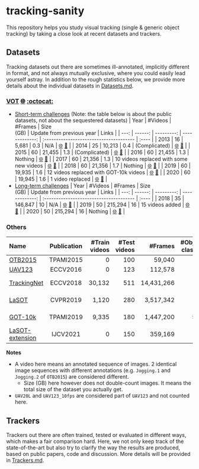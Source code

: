 # tracking-sanity
This repository helps you study visual tracking (single & generic object tracking) by taking a close look at recent datasets and trackers.

## Datasets
Tracking datasets out there are sometimes ill-annotated, implicitly different in format, and not always mutually exclusive, where you could easily lead yourself astray. In addition to the rough statistics below, we provide more details about the individual datasets in [Datasets.md](Datasets.md).
### [VOT](Datasets.md/#vot-globe_with_meridians-octocat) [:globe_with_meridians:](https://www.votchallenge.net/) [:octocat:](https://github.com/votchallenge/vot-toolkit-python)
* [Short-term challenges](Datasets.md/#vot-short-term-challenges) (Note: the table below is about the public datasets, not about the sequestered datasets)
    | Year | #Videos |    #Frames | Size <br> (GB) | Update from previous year               | Links |
    | ---: | ------: | ---------: | -------------: | :-------------------------------------- | :---- |
    | 2013 |      16 |      5,681 |            0.3 | N/A                                     | [:globe_with_meridians:](https://www.votchallenge.net/vot2013/) [:memo:](http://prints.vicos.si/publications/304) |
    | 2014 |      25 |     10,213 |            0.4 | (Complicated)                           | [:globe_with_meridians:](https://www.votchallenge.net/vot2014/) [:memo:](http://prints.vicos.si/publications/315) |
    | 2015 |      60 |     21,455 |            1.3 | (Complicated)                           | [:globe_with_meridians:](https://www.votchallenge.net/vot2015/) [:memo:](http://prints.vicos.si/publications/325) |
    | 2016 |      60 |     21,455 |            1.3 | Nothing                                 | [:globe_with_meridians:](https://www.votchallenge.net/vot2016/) [:memo:](http://prints.vicos.si/publications/340) |
    | 2017 |      60 |     21,356 |            1.3 | 10 videos replaced with some new videos | [:globe_with_meridians:](https://www.votchallenge.net/vot2017/) [:memo:](http://prints.vicos.si/publications/359) |
    | 2018 |      60 |     21,356 |            1.7 | Nothing                                 | [:globe_with_meridians:](https://www.votchallenge.net/vot2018/) [:memo:](http://prints.vicos.si/publications/365) |
    | 2019 |      60 |     19,935 |            1.6 | 12 videos replaced with GOT-10k videos  | [:globe_with_meridians:](https://www.votchallenge.net/vot2019/) [:memo:](http://prints.vicos.si/publications/375) |
    | 2020 |      60 |     19,945 |            1.6 | 1 video replaced                        | [:globe_with_meridians:](https://www.votchallenge.net/vot2020/) [:memo:](http://prints.vicos.si/publications/384) |
* [Long-term challenges](Datasets.md/#vot-short-term-challenges)
    | Year | #Videos |    #Frames | Size <br> (GB) | Update from previous year               | Links |
    | ---: | ------: | ---------: | -------------: | :-------------------------------------- | :---- |
    | 2018 |      35 |    146,847 |             10 | N/A                                     | [:globe_with_meridians:](https://www.votchallenge.net/vot2018/) [:memo:](http://prints.vicos.si/publications/365) |
    | 2019 |      50 |    215,294 |             16 | 15 videos added                         | [:globe_with_meridians:](https://www.votchallenge.net/vot2019/) [:memo:](http://prints.vicos.si/publications/375) |
    | 2020 |      50 |    215,294 |             16 | Nothing                                 | [:globe_with_meridians:](https://www.votchallenge.net/vot2020/) [:memo:](http://prints.vicos.si/publications/384) |
### Others
| Name                                                                                       | Publication | #Train <br> videos | #Test <br> videos |    #Frames | #Object <br> classes | #Attr. | Size <br> (GB) | Links |
| :----------------------------------------------------------------------------------------- | :---------: | -----------------: | ----------------: | ---------: | -------------------: | -----: | -------------: | :---- |
| [OTB2015](Datasets.md/#otb2015-tpami2015-globe_with_meridians-memo)                        |  TPAMI2015  |                  0 |               100 |     59,040 |                   16 |     11 |            2.7 | [:globe_with_meridians:](http://cvlab.hanyang.ac.kr/tracker_benchmark/datasets.html)       [:memo:](https://faculty.ucmerced.edu/mhyang/papers/pami15_tracking_benchmark.pdf) |
| [UAV123](Datasets.md/#uav123-eccv2016-globe_with_meridians-memo)                           |   ECCV2016  |                  0 |               123 |    112,578 |                    9 |     12 |             18 | [:globe_with_meridians:](https://cemse.kaust.edu.sa/ivul/uav123)                           [:memo:](https://link.springer.com/chapter/10.1007/978-3-319-46448-0_27) |
| [TrackingNet](Datasets.md/#trackingnet-eccv2018-globe_with_meridians-memo-octocat)         |   ECCV2018  |             30,132 |               511 | 14,431,266 |                   27 |     15 |          1,088 | [:globe_with_meridians:](https://tracking-net.org/)                                        [:memo:](https://arxiv.org/abs/1803.10794) [:octocat:](https://github.com/SilvioGiancola/TrackingNet-devkit) |
| [LaSOT](Datasets.md/#lasot-cvpr2019-globe_with_meridians-memo-octocat)                     |   CVPR2019  |              1,120 |               280 |  3,517,342 |                   70 |     14 |            237 | [:globe_with_meridians:](http://vision.cs.stonybrook.edu/~lasot/)                          [:memo:](https://arxiv.org/abs/1809.07845) [:octocat:](https://github.com/HengLan/LaSOT_Evaluation_Toolkit) |
| [GOT-10k](Datasets.md/#got-10k-tpami2019-globe_with_meridians-memo-octocat)                |  TPAMI2019  |              9,335 |               180 |  1,447,200 |                  563 |      6 |             75 | [:globe_with_meridians:](http://got-10k.aitestunion.com/)                                  [:memo:](https://arxiv.org/abs/1810.11981) [:octocat:](https://github.com/got-10k/toolkit) |
| [LaSOT-extension](Datasets.md/#lasot-extension-ijcv2021-globe_with_meridians-memo-octocat) |   IJCV2021  |                  0 |               150 |    359,169 |                   15 |     14 |             60 | [:globe_with_meridians:](http://vision.cs.stonybrook.edu/~lasot/)                          [:memo:](https://arxiv.org/abs/2009.03465) [:octocat:](https://github.com/HengLan/LaSOT_Evaluation_Toolkit) |

**Notes**
* A video here means an annotated sequence of images. 2 identical image sequences with different annotations (e.g. `Jogging.1` and `Jogging.2` of `OTB2015`) are considered different.
    * Size (GB) here however does not double-count images. It means the total size of the dataset you actually get.
* `UAV20L` and `UAV123_10fps` are considered part of `UAV123` and not counted here.

## Trackers
Trackers out there are often trained, tested or evaluated in different ways, which makes a fair comparison hard. Here, we not only keep track of the state-of-the-art but also try to clarify the way the results are produced, based on public papers, code and discussion. More details will be provided in [Trackers.md](Trackers.md).
